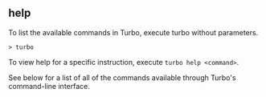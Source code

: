 ## help

To list the available commands in Turbo, execute turbo without parameters. 

	> turbo

To view help for a specific instruction, execute `turbo help <command>`. 

See below for a list of all of the commands available through Turbo's command-line interface.  
